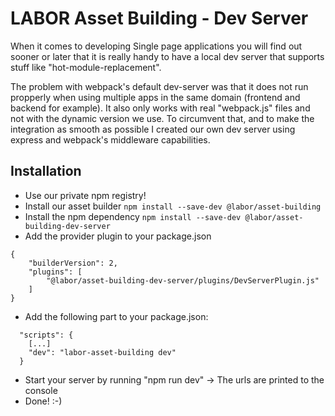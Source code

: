 # LABOR Asset Building - Dev Server
When it comes to developing Single page applications you will find out sooner or later that it is really handy to have a local dev server that supports stuff like "hot-module-replacement".

The problem with webpack's default dev-server was that it does not run propperly when using multiple apps in the same domain (frontend and backend for example). It also only works with real "webpack.js" files and not with the dynamic version we use.
To circumvent that, and to make the integration as smooth as possible I created our own dev server using express and webpack's middleware capabilities.

## Installation
* Use our private npm registry!
* Install our asset builder
`` npm install --save-dev @labor/asset-building ``
* Install the npm dependency
`` npm install --save-dev @labor/asset-building-dev-server ``
* Add the provider plugin to your package.json
```
{ 
    "builderVersion": 2,
    "plugins": [
        "@labor/asset-building-dev-server/plugins/DevServerPlugin.js"
    ] 
}
```
* Add the following part to your package.json:
```
  "scripts": {
    [...]
    "dev": "labor-asset-building dev"
  }
```
* Start your server by running "npm run dev" -> The urls are printed to the console
* Done! :-)
